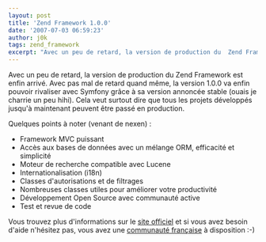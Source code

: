 ```yaml
---
layout: post
title: 'Zend Framework 1.0.0'
date: '2007-07-03 06:59:23'
author: j0k
tags: zend_framework
excerpt: "Avec un peu de retard, la version de production du  Zend Framework est enfin arrivé. Avec pas mal de retard quand même, la version 1.0.0 va enfin pouvoir rivaliser avec Symfony grâce à sa version annoncée stable (ouais je charrie un peu hihi).   Cela veut surtout dire que tous les projets développés jusqu'à maintenant peuvent être passé en production.   \n  \n    …"
---
```


Avec un peu de retard, la version de production du  Zend Framework est enfin arrivé. Avec pas mal de retard quand même, la version 1.0.0 va enfin pouvoir rivaliser avec Symfony grâce à sa version annoncée stable (ouais je charrie un peu hihi).   Cela veut surtout dire que tous les projets développés jusqu'à maintenant peuvent être passé en production.

Quelques points à noter (venant de nexen) :

 * Framework MVC puissant
 * Accès aux bases de données avec un mélange ORM, efficacité et simplicité
 * Moteur de recherche compatible avec Lucene
 * Internationalisation (i18n)
 * Classes d'autorisations et de filtrages
 * Nombreuses classes utiles pour améliorer votre productivité
 * Développement Open Source avec communauté active
 * Test et revue de code

Vous trouvez plus d'informations sur le [site officiel](http://framework.zend.com/) et si vous avez besoin d'aide n'hésitez pas, vous avez une [communauté française](http://www.z-f.fr/) à disposition :-)
